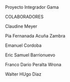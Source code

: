 Proyecto Integrador Gama

COLABORADORES

Claudine Meyer 

Pia Fernanada Acuña Zambra

Emanuel Cordoba

Eric Samuel Barrionuevo

Franco Dario Peralta Wrona

Walter HUgo Diaz
